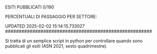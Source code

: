 ESITI PUBBLICATI 0/190 

PERCENTUALI DI PASSAGGIO PER SETTORE:

UPDATED 2025-02-02 15:14:15.733027
###################################################### 

Si tratta di un semplice script in python per controllare quando sono pubblicati gli esiti (ASN 2021, sesto quadrimestre).


